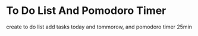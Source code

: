# To Do List And Pomodoro Timer

create to do list add tasks today and tommorow, and pomodoro timer 25min
